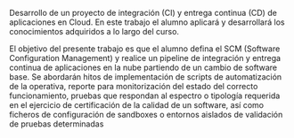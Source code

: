  Desarrollo de un proyecto de integración (CI) y entrega continua (CD) de aplicaciones en Cloud. En este trabajo el alumno aplicará y desarrollará los conocimientos adquiridos a lo largo del curso.
 
El objetivo del presente trabajo es que el alumno defina el SCM (Software Configuration Management) y realice un pipeline de integración y entrega continua de aplicaciones en la nube partiendo de un cambio de software base. Se abordarán hitos de implementación de scripts de automatización de la operativa, reporte para monitorización del estado del correcto funcionamiento, pruebas que respondan al espectro o tipología requerida en el ejercicio de certificación de la calidad de un software, así como ficheros de configuración de sandboxes o entornos aislados de validación de pruebas determinadas
